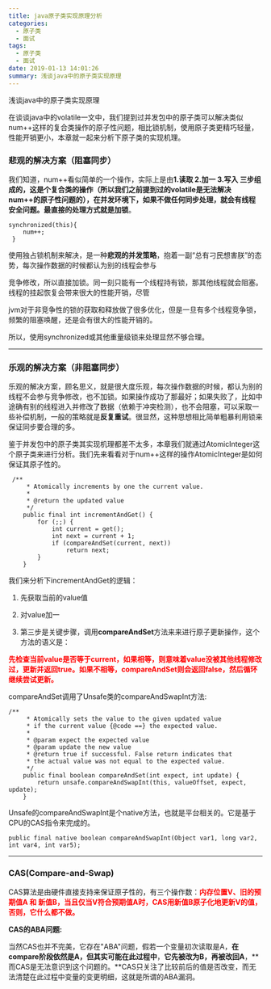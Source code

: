 ```yaml
---
title: java原子类实现原理分析
categories:
  - 原子类
  - 面试
tags:
  - 原子类
  - 面试
date: 2019-01-13 14:01:26
summary: 浅谈java中的原子类实现原理
---
```


浅谈java中的原子类实现原理

在谈谈java中的volatile一文中，我们提到过并发包中的原子类可以解决类似num++这样的复合类操作的原子性问题，相比锁机制，使用原子类更精巧轻量，性能开销更小，本章就一起来分析下原子类的实现机理。

### 悲观的解决方案（阻塞同步）

我们知道，num++看似简单的一个操作，实际上是由**1.读取 2.加一 3.写入 **三步组成的，这是个复合类的操作（所以我们之前提到过的volatile是无法解决num++的原子性问题的），在并发环境下，如果不做任何同步处理，就会有线程安全问题。最直接的处理方式就是**加锁**。

```
synchronized(this){
    num++;
 }
```
使用独占锁机制来解决，是一种**悲观的并发策略**，抱着一副“总有刁民想害朕”的态势，每次操作数据的时候都认为别的线程会参与

竞争修改，所以直接加锁。同一刻只能有一个线程持有锁，那其他线程就会阻塞。线程的挂起恢复会带来很大的性能开销，尽管

jvm对于非竞争性的锁的获取和释放做了很多优化，但是一旦有多个线程竞争锁，频繁的阻塞唤醒，还是会有很大的性能开销的。

所以，使用synchronized或其他重量级锁来处理显然不够合理。

---

### 乐观的解决方案（非阻塞同步）

乐观的解决方案，顾名思义，就是很大度乐观，每次操作数据的时候，都认为别的线程不会参与竞争修改，也不加锁。如果操作成功了那最好；如果失败了，比如中途确有别的线程进入并修改了数据（依赖于冲突检测），也不会阻塞，可以采取一些补偿机制，一般的策略就是**反复重试**。很显然，这种思想相比简单粗暴利用锁来保证同步要合理的多。

鉴于并发包中的原子类其实现机理都差不太多，本章我们就通过AtomicInteger这个原子类来进行分析。我们先来看看对于num++这样的操作AtomicInteger是如何保证其原子性的。

```
 /**
     * Atomically increments by one the current value.
     *
     * @return the updated value
     */
    public final int incrementAndGet() {
        for (;;) {
            int current = get();
            int next = current + 1;
            if (compareAndSet(current, next))
                return next;
        }
    }
```

我们来分析下incrementAndGet的逻辑：

1. 先获取当前的value值

2. 对value加一

3. 第三步是关键步骤，调用**compareAndSet**方法来来进行原子更新操作，这个方法的语义是：

<font color="red">**先检查当前value是否等于current，如果相等，则意味着value没被其他线程修改过，更新并返回true。如果不相等，compareAndSet则会返回false，然后循环继续尝试更新。**</font>

compareAndSet调用了Unsafe类的compareAndSwapInt方法:

```
/**
     * Atomically sets the value to the given updated value
     * if the current value {@code ==} the expected value.
     *
     * @param expect the expected value
     * @param update the new value
     * @return true if successful. False return indicates that
     * the actual value was not equal to the expected value.
     */
    public final boolean compareAndSet(int expect, int update) {
        return unsafe.compareAndSwapInt(this, valueOffset, expect, update);
    }
```

Unsafe的compareAndSwapInt是个native方法，也就是平台相关的。它是基于CPU的CAS指令来完成的。

```
public final native boolean compareAndSwapInt(Object var1, long var2, int var4, int var5);
```

---

### CAS(Compare-and-Swap)

CAS算法是由硬件直接支持来保证原子性的，有三个操作数：<font color="red">**内存位置V、旧的预期值A 和 新值B，当且仅当V符合预期值A时，CAS用新值B原子化地更新V的值，否则，它什么都不做。**</font>

**CAS的ABA问题:**

当然CAS也并不完美，它存在"ABA"问题，假若一个变量初次读取是A，**在compare阶段依然是A，但其实可能在此过程中**，**它先被改为B，再被改回A**，**而CAS是无法意识到这个问题的。**CAS只关注了比较前后的值是否改变，而无法清楚在此过程中变量的变更明细，这就是所谓的ABA漏洞。 